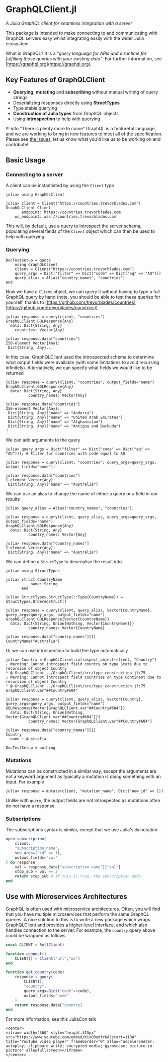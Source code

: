 # GraphQLClient.jl

*A Julia GraphQL client for seamless integration with a server*

This package is intended to make connecting to and communicating with GraphQL servers easy whilst integrating easily with the wider Julia ecosystem.

What is GraphQL? It is a *"query language for APIs and a runtime for fulfilling those queries with your existing data"*. For further information, see [https://graphql.org](https://graphql.org).

## Key Features of GraphQLClient

- **Querying**, **mutating** and **subscribing** without manual writing of query strings
- Deserializing responses directly using **StructTypes**
- Type stable querying
- **Construction of Julia types** from GraphQL objects
- Using **introspection** to help with querying

!!! info "There is plenty more to come"
    GraphQL is a featureful language, and we are working to bring in new features to meet all of the specification.
    Please see [the issues](https://github.com/DeloitteDigitalAPAC/GraphQLClient.jl/issues), let us know what you'd
    like us to be working on and contribute!

## Basic Usage

### Connecting to a server

A client can be instantiated by using the `Client` type

```jldoctest
julia> using GraphQLClient

julia> client = Client("https://countries.trevorblades.com")
GraphQLClient Client
       endpoint: https://countries.trevorblades.com
    ws_endpoint: wss://countries.trevorblades.com
```

This will, by default, use a query to introspect the server schema, populating
several fields of the `Client` object which can then be used to help with
querying.

### Querying

```@meta
DocTestSetup = quote
    using GraphQLClient
    client = Client("https://countries.trevorblades.com")
    query_args = Dict("filter" => Dict("code" => Dict("eq" => "AU")))
    query_alias = Alias("country_names", "countries")
end
```

Now we have a `Client` object, we can query it without having to type a full
GraphQL query by hand (note, you should be able to test these queries for yourself,
thanks to [https://github.com/trevorblades/countries](https://github.com/trevorblades/countries)).

```julia-repl
julia> response = query(client, "countries")
GraphQLClient.GQLResponse{Any}
  data: Dict{String, Any}
    countries: Vector{Any}

julia> response.data["countries"]
250-element Vector{Any}:
 Dict{String, Any}...
```

In this case, GraphQLClient used the introspected schema to determine what output fields
were available (with some limitations to avoid recursing infinitely). Alternatively, we can
specify what fields we would like to be returned

```julia-repl
julia> response = query(client, "countries", output_fields="name")
GraphQLClient.GQLResponse{Any}
  data: Dict{String, Any}
          country_names: Vector{Any}

julia> response.data["countries"]
250-element Vector{Any}:
 Dict{String, Any}("name" => "Andorra")
 Dict{String, Any}("name" => "United Arab Emirates")
 Dict{String, Any}("name" => "Afghanistan")
 Dict{String, Any}("name" => "Antigua and Barbuda")
⋮
```

We can add arguments to the query

```jldoctest
julia> query_args = Dict("filter" => Dict("code" => Dict("eq" => "AU"))); # Filter for countries with code equal to AU

julia> response = query(client, "countries"; query_args=query_args, output_fields="name");

julia> response.data["countries"]
1-element Vector{Any}:
 Dict{String, Any}("name" => "Australia")
```

We can use an alias to change the name of either a query or a field in our results

```jldoctest
julia> query_alias = Alias("country_names", "countries");

julia> response = query(client, query_alias, query_args=query_args, output_fields="name")
GraphQLClient.GQLResponse{Any}
  data: Dict{String, Any}
          country_names: Vector{Any}

julia> response.data["country_names"]
1-element Vector{Any}:
 Dict{String, Any}("name" => "Australia")
```
We can define a `StructType` to deserialise the result into

```jldoctest
julia> using StructTypes

julia> struct CountryName
           name::String
       end

julia> StructTypes.StructType(::Type{CountryName}) = StructTypes.OrderedStruct()

julia> response = query(client, query_alias, Vector{CountryName}, query_args=query_args, output_fields="name")
GraphQLClient.GQLResponse{Vector{CountryName}}
  data: Dict{String, Union{Nothing, Vector{CountryName}}}
          country_names: Vector{CountryName}

julia> response.data["country_names"][1]
CountryName("Australia")
```

Or we can use introspection to build the type automatically

```julia-repl
julia> Country = GraphQLClient.introspect_object(client, "Country")
┌ Warning: Cannot introspect field country on type State due to recursion of object Country
└ @ GraphQLClient ../GraphQLClient/src/type_construction.jl:75
┌ Warning: Cannot introspect field countries on type Continent due to recursion of object Country
└ @ GraphQLClient ../GraphQLClient/src/type_construction.jl:75
GraphQLClient.var"##Country#604"

julia> response = query(client, query_alias, Vector{Country}, query_args=query_args, output_fields="name")
GQLResponse{Vector{GraphQLClient.var"##Country#604"}}
  data: Dict{String, Union{Nothing, Vector{GraphQLClient.var"##Country#604"}}}
          country_names: Vector{GraphQLClient.var"##Country#604"}

julia> response.data["country_names"][1]
Country
  name : Australia
```


```@meta
DocTestSetup = nothing
```

### Mutations

Mutations can be constructed in a similar way, except the arguments are not a keyword argument as typically
a mutation is doing something with an input. For example

```julia-repl
julia> response = mutate(client, "mutation_name", Dict("new_id" => 1))
```

Unlike with `query`, the output fields are not introspected as mutations often do not have a response.

### Subscriptions

The subscriptions syntax is similar, except that we use Julia's `do` notation

```julia
open_subscription(
    client,
    "subscription_name",
    sub_args=("id" => 1),
    output_fields="val"
) do response
    val = response.data["subscription_name"]["val"]
    stop_sub = val == 2
    return stop_sub # If this is true, the subscription ends
end
```

## Use with Microservices Architectures

GraphQL is often used with microservice architectures. Often, you will find that you have multiple microservices that perform the same GraphQL queries. A nice solution to this is to write a new package which wraps GraphQLClient and provides a higher-level interface, and which also handles connection to the server. For example, the `country` query above could be wrapped as follows

```julia
const CLIENT = Ref(Client)

function connect()
    CLIENT[] = Client("url","ws")
end

function get_country(code)
    response = query(
        CLIENT[],
        "country",
        query_args=Dict("code"=>code),
        output_fields="name"
    )
    return response.data["country]
end

```

For more information, see this JuliaCon talk

```@raw html
<center>
<iframe width="560" style="height:315px" src="https://www.youtube.com/embed/KixO3udfcKA?start=1104" title="YouTube video player" frameborder="0" allow="accelerometer; autoplay; clipboard-write; encrypted-media; gyroscope; picture-in-picture" allowfullscreen></iframe>
</center>
```

